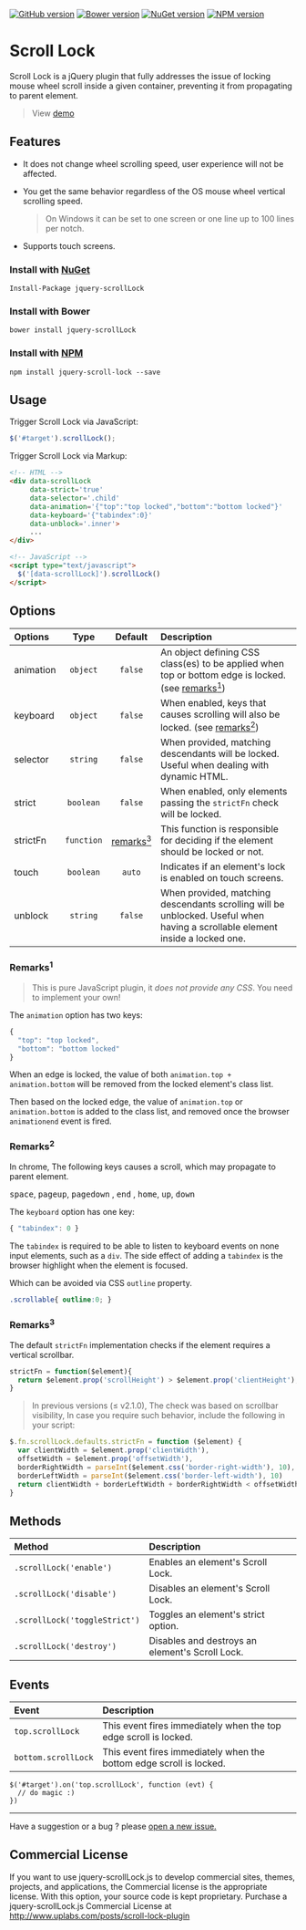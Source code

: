 [![GitHub version](https://badge.fury.io/gh/MohammadYounes%2Fjquery-scrollLock.svg)](http://badge.fury.io/gh/MohammadYounes%2Fjquery-scrollLock)
[![Bower version](https://img.shields.io/bower/v/jquery-scrollLock.svg)](https://github.com/MohammadYounes/jquery-scrollLock)
[![NuGet version](https://img.shields.io/nuget/v/jquery-scrollLock.svg)](https://www.nuget.org/packages/jquery-scrollLock/)
[![NPM version](https://img.shields.io/npm/v/jquery-scroll-lock.svg)](https://www.npmjs.com/package/jquery-scroll-lock/)



Scroll Lock
=================

Scroll Lock is a jQuery plugin that fully addresses the issue of locking mouse wheel scroll inside a given container, preventing it from propagating to parent element.

> View [demo](http://mohammadyounes.github.io/jquery-scrollLock/#demo)

## Features

* It does not change wheel scrolling speed, user experience will not be affected. 
* You get the same behavior regardless of the OS mouse wheel vertical scrolling speed.

  > On Windows it can be set to one screen or one line up to 100 lines per notch.
* Supports touch screens.

### Install with [NuGet](https://www.nuget.org/packages/jquery-scrollLock/) 
```
Install-Package jquery-scrollLock
```

### Install with Bower
```
bower install jquery-scrollLock
```

### Install with [NPM](https://www.npmjs.com/package/jquery-scroll-lock/) 
```
npm install jquery-scroll-lock --save
```

## Usage

Trigger Scroll Lock via JavaScript: 

```js
$('#target').scrollLock();
```

Trigger Scroll Lock via Markup:
```html
<!-- HTML -->
<div data-scrollLock
     data-strict='true'
     data-selector='.child'
     data-animation='{"top":"top locked","bottom":"bottom locked"}'
     data-keyboard='{"tabindex":0}'
     data-unblock='.inner'>
     ...
</div>

<!-- JavaScript -->
<script type="text/javascript">
  $('[data-scrollLock]').scrollLock()
</script>
```

## Options

|   Options |   Type     | Default    |   Description
|:----------|:----------:|:----------:|:-------------
| animation | `object`   | `false`    | An object defining CSS class(es) to be applied when top or bottom edge is locked. (see [remarks<sup>1</sup>](#remarks1))
| keyboard  | `object`   | `false`    | When enabled, keys that causes scrolling will also be locked. (see [remarks<sup>2</sup>](#remarks2))
| selector  | `string`   | `false`    | When provided, matching descendants will be locked. Useful when dealing with dynamic HTML.
| strict    | `boolean`  | `false`    | When enabled, only elements passing the `strictFn` check will be locked.
| strictFn  | `function` | [remarks<sup>3</sup>](#remarks3) | This function is responsible for deciding if the element should be locked or not.
| touch     | `boolean`  | `auto`     | Indicates if an element's lock is enabled on touch screens.
| unblock	  | `string`   | `false`    | When provided, matching descendants scrolling will be unblocked. Useful when having a scrollable element inside a locked one.


### Remarks<sup>1</sup>

> This is pure JavaScript plugin, it *does not provide any CSS*. You need to implement your own!

The `animation` option has two keys:

```js
{
  "top": "top locked",
  "bottom": "bottom locked"
}
```

When an edge is locked, the value of both `animation.top + animation.bottom` will be removed from the locked element's class list.

Then based on the locked edge, the value of `animation.top` or `animation.bottom` is added to the class list, and removed once the browser `animationend` event is fired.

### Remarks<sup>2</sup>

In chrome, The following keys causes a scroll, which may propagate to parent element.

<kbd>space</kbd>, <kbd>pageup</kbd>, <kbd>pagedown</kbd> , <kbd>end</kbd> , <kbd>home</kbd>, <kbd>up</kbd>, <kbd>down</kbd>

The `keyboard` option has one key:

```js
{ "tabindex": 0 }
```

The `tabindex` is required to be able to listen to keyboard events on none input elements, such as a `div`. The side effect of adding a `tabindex` is the browser highlight when the element is focused.

Which can be avoided via CSS `outline` property.

```css
.scrollable{ outline:0; }
```

### Remarks<sup>3</sup>

The default `strictFn` implementation checks if the element requires a vertical scrollbar.
```javascript
strictFn = function($element){
  return $element.prop('scrollHeight') > $element.prop('clientHeight'); 
}
```
> In previous versions (&le; v2.1.0), The check was based on scrollbar visibility, In case you require such behavior, include the following in your script:
```javascript
$.fn.scrollLock.defaults.strictFn = function ($element) {
  var clientWidth = $element.prop('clientWidth'),
  offsetWidth = $element.prop('offsetWidth'),
  borderRightWidth = parseInt($element.css('border-right-width'), 10),
  borderLeftWidth = parseInt($element.css('border-left-width'), 10)
  return clientWidth + borderLeftWidth + borderRightWidth < offsetWidth
}
```

## Methods

|   Method                     |    Description
|:-----------------------------|:--------------
| `.scrollLock('enable')`      | Enables an element's Scroll Lock.
| `.scrollLock('disable')`     | Disables an element's Scroll Lock.
| `.scrollLock('toggleStrict')`| Toggles an element's strict option.
| `.scrollLock('destroy')`     | Disables and destroys an element's Scroll Lock.


## Events

|   Event             |   Description
|:--------------------|:-------------
| `top.scrollLock`    | This event fires immediately when the top edge scroll is locked.
| `bottom.scrollLock` | This event fires immediately when the bottom edge scroll is locked.

```
$('#target').on('top.scrollLock', function (evt) {
  // do magic :)
})
```

------
Have a suggestion or a bug ? please [open a new issue.](https://github.com/MohammadYounes/jquery-scrollLock/issues?state=open)



## Commercial License

If you want to use jquery-scrollLock.js to develop commercial sites, themes, projects, and applications, the Commercial license is the appropriate license. With this option, your source code is kept proprietary. Purchase a jquery-scrollLock.js Commercial License at http://www.uplabs.com/posts/scroll-lock-plugin
